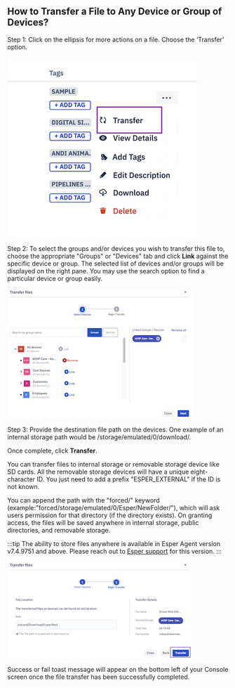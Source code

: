 ## How to Transfer a File to Any Device or Group of Devices?

Step 1: Click on the ellipsis for more actions on a file. Choose the ‘Transfer’ option.

![Transfer file](./images/transfer/1-transfer.png)

  

Step 2: To select the groups and/or devices you wish to transfer this file to, choose the appropriate "Groups" or "Devices" tab and click **Link** against the specific device or group. The selected list of devices and/or groups will be displayed on the right pane. You may use the search option to find a particular device or group easily. 

  

![Select group and devices](./images/transfer/2-selectdevice.png)

  

Step 3:  Provide the destination file path on the devices. One example of an internal storage path would be /storage/emulated/0/download/.

Once complete, click **Transfer**. 

You can transfer files to internal storage or removable storage device like SD cards. All the removable storage devices will have a unique eight-character ID. You just need to add a prefix "ESPER_EXTERNAL" if the ID is not known.

You can append the path with the "forced/" keyword (example:"forced/storage/emulated/0/Esper/NewFolder/"), which will ask users permission for that directory (if the directory exists). On granting access, the files will be saved anywhere in internal storage, public directories, and removable storage. 

:::tip
The ability to store files anywhere is available in Esper Agent version v7.4.9751 and above. Please reach out to [Esper support](mailto:support@esper.io) for this version.
:::
 

![Specify path for file transfer](./images/transfer/3-transferButton.png)

Success or fail toast message will appear on the bottom left of your Console screen once the file transfer has been successfully completed. 